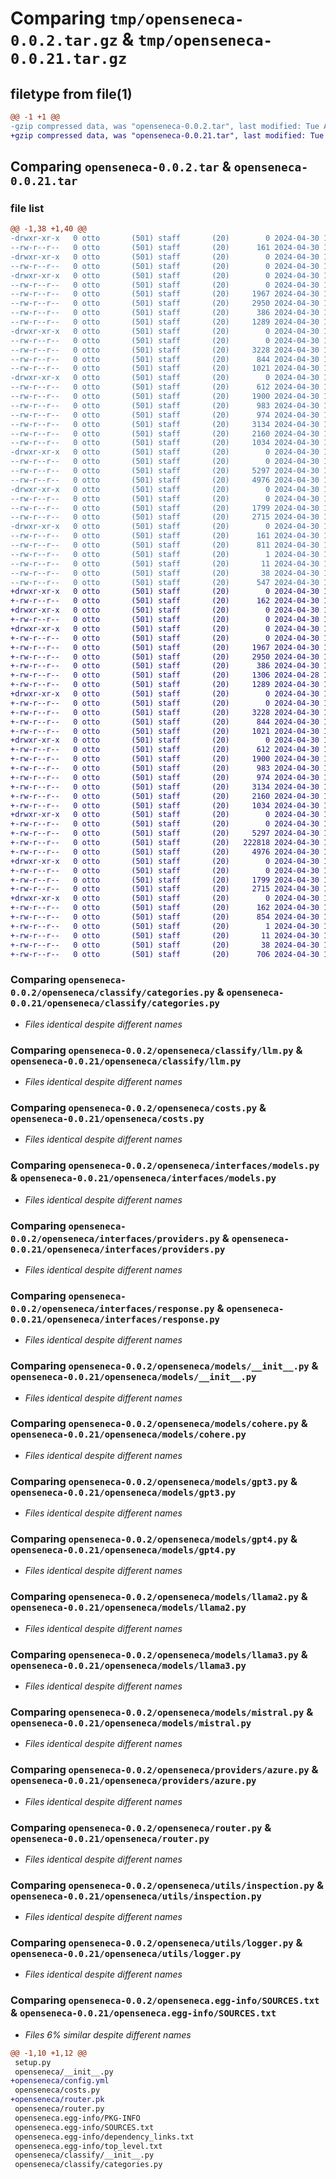 # Comparing `tmp/openseneca-0.0.2.tar.gz` & `tmp/openseneca-0.0.21.tar.gz`

## filetype from file(1)

```diff
@@ -1 +1 @@
-gzip compressed data, was "openseneca-0.0.2.tar", last modified: Tue Apr 30 14:39:48 2024, max compression
+gzip compressed data, was "openseneca-0.0.21.tar", last modified: Tue Apr 30 14:43:20 2024, max compression
```

## Comparing `openseneca-0.0.2.tar` & `openseneca-0.0.21.tar`

### file list

```diff
@@ -1,38 +1,40 @@
-drwxr-xr-x   0 otto       (501) staff       (20)        0 2024-04-30 14:39:48.434568 openseneca-0.0.2/
--rw-r--r--   0 otto       (501) staff       (20)      161 2024-04-30 14:39:48.434308 openseneca-0.0.2/PKG-INFO
-drwxr-xr-x   0 otto       (501) staff       (20)        0 2024-04-30 14:39:48.431054 openseneca-0.0.2/openseneca/
--rw-r--r--   0 otto       (501) staff       (20)        0 2024-04-30 10:06:53.000000 openseneca-0.0.2/openseneca/__init__.py
-drwxr-xr-x   0 otto       (501) staff       (20)        0 2024-04-30 14:39:48.432033 openseneca-0.0.2/openseneca/classify/
--rw-r--r--   0 otto       (501) staff       (20)        0 2024-04-30 14:32:02.000000 openseneca-0.0.2/openseneca/classify/__init__.py
--rw-r--r--   0 otto       (501) staff       (20)     1967 2024-04-30 10:06:53.000000 openseneca-0.0.2/openseneca/classify/categories.py
--rw-r--r--   0 otto       (501) staff       (20)     2950 2024-04-30 14:01:40.000000 openseneca-0.0.2/openseneca/classify/llm.py
--rw-r--r--   0 otto       (501) staff       (20)      386 2024-04-30 10:06:53.000000 openseneca-0.0.2/openseneca/classify/static.py
--rw-r--r--   0 otto       (501) staff       (20)     1289 2024-04-30 14:12:45.000000 openseneca-0.0.2/openseneca/costs.py
-drwxr-xr-x   0 otto       (501) staff       (20)        0 2024-04-30 14:39:48.432496 openseneca-0.0.2/openseneca/interfaces/
--rw-r--r--   0 otto       (501) staff       (20)        0 2024-04-30 14:31:56.000000 openseneca-0.0.2/openseneca/interfaces/__init__.py
--rw-r--r--   0 otto       (501) staff       (20)     3228 2024-04-30 14:13:35.000000 openseneca-0.0.2/openseneca/interfaces/models.py
--rw-r--r--   0 otto       (501) staff       (20)      844 2024-04-30 10:06:53.000000 openseneca-0.0.2/openseneca/interfaces/providers.py
--rw-r--r--   0 otto       (501) staff       (20)     1021 2024-04-30 10:06:53.000000 openseneca-0.0.2/openseneca/interfaces/response.py
-drwxr-xr-x   0 otto       (501) staff       (20)        0 2024-04-30 14:39:48.433294 openseneca-0.0.2/openseneca/models/
--rw-r--r--   0 otto       (501) staff       (20)      612 2024-04-30 10:06:53.000000 openseneca-0.0.2/openseneca/models/__init__.py
--rw-r--r--   0 otto       (501) staff       (20)     1900 2024-04-30 10:06:53.000000 openseneca-0.0.2/openseneca/models/cohere.py
--rw-r--r--   0 otto       (501) staff       (20)      983 2024-04-30 10:06:53.000000 openseneca-0.0.2/openseneca/models/gpt3.py
--rw-r--r--   0 otto       (501) staff       (20)      974 2024-04-30 10:06:53.000000 openseneca-0.0.2/openseneca/models/gpt4.py
--rw-r--r--   0 otto       (501) staff       (20)     3134 2024-04-30 10:06:53.000000 openseneca-0.0.2/openseneca/models/llama2.py
--rw-r--r--   0 otto       (501) staff       (20)     2160 2024-04-30 10:06:53.000000 openseneca-0.0.2/openseneca/models/llama3.py
--rw-r--r--   0 otto       (501) staff       (20)     1034 2024-04-30 10:06:53.000000 openseneca-0.0.2/openseneca/models/mistral.py
-drwxr-xr-x   0 otto       (501) staff       (20)        0 2024-04-30 14:39:48.433507 openseneca-0.0.2/openseneca/providers/
--rw-r--r--   0 otto       (501) staff       (20)        0 2024-04-30 14:31:49.000000 openseneca-0.0.2/openseneca/providers/__init__.py
--rw-r--r--   0 otto       (501) staff       (20)     5297 2024-04-30 10:06:53.000000 openseneca-0.0.2/openseneca/providers/azure.py
--rw-r--r--   0 otto       (501) staff       (20)     4976 2024-04-30 14:11:38.000000 openseneca-0.0.2/openseneca/router.py
-drwxr-xr-x   0 otto       (501) staff       (20)        0 2024-04-30 14:39:48.433884 openseneca-0.0.2/openseneca/utils/
--rw-r--r--   0 otto       (501) staff       (20)        0 2024-04-30 14:32:18.000000 openseneca-0.0.2/openseneca/utils/__init__.py
--rw-r--r--   0 otto       (501) staff       (20)     1799 2024-04-30 10:06:53.000000 openseneca-0.0.2/openseneca/utils/inspection.py
--rw-r--r--   0 otto       (501) staff       (20)     2715 2024-04-30 10:06:53.000000 openseneca-0.0.2/openseneca/utils/logger.py
-drwxr-xr-x   0 otto       (501) staff       (20)        0 2024-04-30 14:39:48.434060 openseneca-0.0.2/openseneca.egg-info/
--rw-r--r--   0 otto       (501) staff       (20)      161 2024-04-30 14:39:48.000000 openseneca-0.0.2/openseneca.egg-info/PKG-INFO
--rw-r--r--   0 otto       (501) staff       (20)      811 2024-04-30 14:39:48.000000 openseneca-0.0.2/openseneca.egg-info/SOURCES.txt
--rw-r--r--   0 otto       (501) staff       (20)        1 2024-04-30 14:39:48.000000 openseneca-0.0.2/openseneca.egg-info/dependency_links.txt
--rw-r--r--   0 otto       (501) staff       (20)       11 2024-04-30 14:39:48.000000 openseneca-0.0.2/openseneca.egg-info/top_level.txt
--rw-r--r--   0 otto       (501) staff       (20)       38 2024-04-30 14:39:48.434615 openseneca-0.0.2/setup.cfg
--rw-r--r--   0 otto       (501) staff       (20)      547 2024-04-30 14:39:31.000000 openseneca-0.0.2/setup.py
+drwxr-xr-x   0 otto       (501) staff       (20)        0 2024-04-30 14:43:20.172893 openseneca-0.0.21/
+-rw-r--r--   0 otto       (501) staff       (20)      162 2024-04-30 14:43:20.172679 openseneca-0.0.21/PKG-INFO
+drwxr-xr-x   0 otto       (501) staff       (20)        0 2024-04-30 14:43:20.169173 openseneca-0.0.21/openseneca/
+-rw-r--r--   0 otto       (501) staff       (20)        0 2024-04-30 10:06:53.000000 openseneca-0.0.21/openseneca/__init__.py
+drwxr-xr-x   0 otto       (501) staff       (20)        0 2024-04-30 14:43:20.170119 openseneca-0.0.21/openseneca/classify/
+-rw-r--r--   0 otto       (501) staff       (20)        0 2024-04-30 14:32:02.000000 openseneca-0.0.21/openseneca/classify/__init__.py
+-rw-r--r--   0 otto       (501) staff       (20)     1967 2024-04-30 10:06:53.000000 openseneca-0.0.21/openseneca/classify/categories.py
+-rw-r--r--   0 otto       (501) staff       (20)     2950 2024-04-30 14:01:40.000000 openseneca-0.0.21/openseneca/classify/llm.py
+-rw-r--r--   0 otto       (501) staff       (20)      386 2024-04-30 10:06:53.000000 openseneca-0.0.21/openseneca/classify/static.py
+-rw-r--r--   0 otto       (501) staff       (20)     1306 2024-04-28 17:17:13.000000 openseneca-0.0.21/openseneca/config.yml
+-rw-r--r--   0 otto       (501) staff       (20)     1289 2024-04-30 14:12:45.000000 openseneca-0.0.21/openseneca/costs.py
+drwxr-xr-x   0 otto       (501) staff       (20)        0 2024-04-30 14:43:20.170748 openseneca-0.0.21/openseneca/interfaces/
+-rw-r--r--   0 otto       (501) staff       (20)        0 2024-04-30 14:31:56.000000 openseneca-0.0.21/openseneca/interfaces/__init__.py
+-rw-r--r--   0 otto       (501) staff       (20)     3228 2024-04-30 14:13:35.000000 openseneca-0.0.21/openseneca/interfaces/models.py
+-rw-r--r--   0 otto       (501) staff       (20)      844 2024-04-30 10:06:53.000000 openseneca-0.0.21/openseneca/interfaces/providers.py
+-rw-r--r--   0 otto       (501) staff       (20)     1021 2024-04-30 10:06:53.000000 openseneca-0.0.21/openseneca/interfaces/response.py
+drwxr-xr-x   0 otto       (501) staff       (20)        0 2024-04-30 14:43:20.171701 openseneca-0.0.21/openseneca/models/
+-rw-r--r--   0 otto       (501) staff       (20)      612 2024-04-30 10:06:53.000000 openseneca-0.0.21/openseneca/models/__init__.py
+-rw-r--r--   0 otto       (501) staff       (20)     1900 2024-04-30 10:06:53.000000 openseneca-0.0.21/openseneca/models/cohere.py
+-rw-r--r--   0 otto       (501) staff       (20)      983 2024-04-30 10:06:53.000000 openseneca-0.0.21/openseneca/models/gpt3.py
+-rw-r--r--   0 otto       (501) staff       (20)      974 2024-04-30 10:06:53.000000 openseneca-0.0.21/openseneca/models/gpt4.py
+-rw-r--r--   0 otto       (501) staff       (20)     3134 2024-04-30 10:06:53.000000 openseneca-0.0.21/openseneca/models/llama2.py
+-rw-r--r--   0 otto       (501) staff       (20)     2160 2024-04-30 10:06:53.000000 openseneca-0.0.21/openseneca/models/llama3.py
+-rw-r--r--   0 otto       (501) staff       (20)     1034 2024-04-30 10:06:53.000000 openseneca-0.0.21/openseneca/models/mistral.py
+drwxr-xr-x   0 otto       (501) staff       (20)        0 2024-04-30 14:43:20.171928 openseneca-0.0.21/openseneca/providers/
+-rw-r--r--   0 otto       (501) staff       (20)        0 2024-04-30 14:31:49.000000 openseneca-0.0.21/openseneca/providers/__init__.py
+-rw-r--r--   0 otto       (501) staff       (20)     5297 2024-04-30 10:06:53.000000 openseneca-0.0.21/openseneca/providers/azure.py
+-rw-r--r--   0 otto       (501) staff       (20)   222818 2024-04-30 10:06:53.000000 openseneca-0.0.21/openseneca/router.pk
+-rw-r--r--   0 otto       (501) staff       (20)     4976 2024-04-30 14:11:38.000000 openseneca-0.0.21/openseneca/router.py
+drwxr-xr-x   0 otto       (501) staff       (20)        0 2024-04-30 14:43:20.172307 openseneca-0.0.21/openseneca/utils/
+-rw-r--r--   0 otto       (501) staff       (20)        0 2024-04-30 14:32:18.000000 openseneca-0.0.21/openseneca/utils/__init__.py
+-rw-r--r--   0 otto       (501) staff       (20)     1799 2024-04-30 10:06:53.000000 openseneca-0.0.21/openseneca/utils/inspection.py
+-rw-r--r--   0 otto       (501) staff       (20)     2715 2024-04-30 10:06:53.000000 openseneca-0.0.21/openseneca/utils/logger.py
+drwxr-xr-x   0 otto       (501) staff       (20)        0 2024-04-30 14:43:20.172473 openseneca-0.0.21/openseneca.egg-info/
+-rw-r--r--   0 otto       (501) staff       (20)      162 2024-04-30 14:43:20.000000 openseneca-0.0.21/openseneca.egg-info/PKG-INFO
+-rw-r--r--   0 otto       (501) staff       (20)      854 2024-04-30 14:43:20.000000 openseneca-0.0.21/openseneca.egg-info/SOURCES.txt
+-rw-r--r--   0 otto       (501) staff       (20)        1 2024-04-30 14:43:20.000000 openseneca-0.0.21/openseneca.egg-info/dependency_links.txt
+-rw-r--r--   0 otto       (501) staff       (20)       11 2024-04-30 14:43:20.000000 openseneca-0.0.21/openseneca.egg-info/top_level.txt
+-rw-r--r--   0 otto       (501) staff       (20)       38 2024-04-30 14:43:20.172930 openseneca-0.0.21/setup.cfg
+-rw-r--r--   0 otto       (501) staff       (20)      706 2024-04-30 14:43:18.000000 openseneca-0.0.21/setup.py
```

### Comparing `openseneca-0.0.2/openseneca/classify/categories.py` & `openseneca-0.0.21/openseneca/classify/categories.py`

 * *Files identical despite different names*

### Comparing `openseneca-0.0.2/openseneca/classify/llm.py` & `openseneca-0.0.21/openseneca/classify/llm.py`

 * *Files identical despite different names*

### Comparing `openseneca-0.0.2/openseneca/costs.py` & `openseneca-0.0.21/openseneca/costs.py`

 * *Files identical despite different names*

### Comparing `openseneca-0.0.2/openseneca/interfaces/models.py` & `openseneca-0.0.21/openseneca/interfaces/models.py`

 * *Files identical despite different names*

### Comparing `openseneca-0.0.2/openseneca/interfaces/providers.py` & `openseneca-0.0.21/openseneca/interfaces/providers.py`

 * *Files identical despite different names*

### Comparing `openseneca-0.0.2/openseneca/interfaces/response.py` & `openseneca-0.0.21/openseneca/interfaces/response.py`

 * *Files identical despite different names*

### Comparing `openseneca-0.0.2/openseneca/models/__init__.py` & `openseneca-0.0.21/openseneca/models/__init__.py`

 * *Files identical despite different names*

### Comparing `openseneca-0.0.2/openseneca/models/cohere.py` & `openseneca-0.0.21/openseneca/models/cohere.py`

 * *Files identical despite different names*

### Comparing `openseneca-0.0.2/openseneca/models/gpt3.py` & `openseneca-0.0.21/openseneca/models/gpt3.py`

 * *Files identical despite different names*

### Comparing `openseneca-0.0.2/openseneca/models/gpt4.py` & `openseneca-0.0.21/openseneca/models/gpt4.py`

 * *Files identical despite different names*

### Comparing `openseneca-0.0.2/openseneca/models/llama2.py` & `openseneca-0.0.21/openseneca/models/llama2.py`

 * *Files identical despite different names*

### Comparing `openseneca-0.0.2/openseneca/models/llama3.py` & `openseneca-0.0.21/openseneca/models/llama3.py`

 * *Files identical despite different names*

### Comparing `openseneca-0.0.2/openseneca/models/mistral.py` & `openseneca-0.0.21/openseneca/models/mistral.py`

 * *Files identical despite different names*

### Comparing `openseneca-0.0.2/openseneca/providers/azure.py` & `openseneca-0.0.21/openseneca/providers/azure.py`

 * *Files identical despite different names*

### Comparing `openseneca-0.0.2/openseneca/router.py` & `openseneca-0.0.21/openseneca/router.py`

 * *Files identical despite different names*

### Comparing `openseneca-0.0.2/openseneca/utils/inspection.py` & `openseneca-0.0.21/openseneca/utils/inspection.py`

 * *Files identical despite different names*

### Comparing `openseneca-0.0.2/openseneca/utils/logger.py` & `openseneca-0.0.21/openseneca/utils/logger.py`

 * *Files identical despite different names*

### Comparing `openseneca-0.0.2/openseneca.egg-info/SOURCES.txt` & `openseneca-0.0.21/openseneca.egg-info/SOURCES.txt`

 * *Files 6% similar despite different names*

```diff
@@ -1,10 +1,12 @@
 setup.py
 openseneca/__init__.py
+openseneca/config.yml
 openseneca/costs.py
+openseneca/router.pk
 openseneca/router.py
 openseneca.egg-info/PKG-INFO
 openseneca.egg-info/SOURCES.txt
 openseneca.egg-info/dependency_links.txt
 openseneca.egg-info/top_level.txt
 openseneca/classify/__init__.py
 openseneca/classify/categories.py
```

